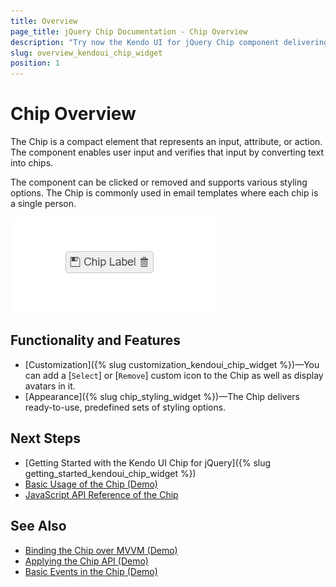 ```yaml
---
title: Overview
page_title: jQuery Chip Documentation - Chip Overview
description: "Try now the Kendo UI for jQuery Chip component delivering a styled clickable UI functionality with arbitrary content."
slug: overview_kendoui_chip_widget
position: 1
---
```


# Chip Overview

The Chip is a compact element that represents an input, attribute, or action. The component enables user input and verifies that input by converting text into chips.

The component can be clicked or removed and supports various styling options. The Chip is commonly used in email templates where each chip is a single person.

![Kendo UI for jQuery Chip with Basic Configuration](chip-basic.png)

## Functionality and Features

* [Customization]({% slug customization_kendoui_chip_widget %})&mdash;You can add a [`Select`] or [`Remove`] custom icon to the Chip as well as display avatars in it.
* [Appearance]({% slug chip_styling_widget %})&mdash;The Chip delivers ready-to-use, predefined sets of styling options.



## Next Steps

* [Getting Started with the Kendo UI Chip for jQuery]({% slug getting_started_kendoui_chip_widget %})
* [Basic Usage of the Chip (Demo)](https://demos.telerik.com/kendo-ui/chip/index)
* [JavaScript API Reference of the Chip](/api/javascript/ui/chip)


## See Also

* [Binding the Chip over MVVM (Demo)](https://demos.telerik.com/kendo-ui/chip/mvvm)
* [Applying the Chip API (Demo)](https://demos.telerik.com/kendo-ui/chip/api)
* [Basic Events in the Chip (Demo)](https://demos.telerik.com/kendo-ui/chip/events)
